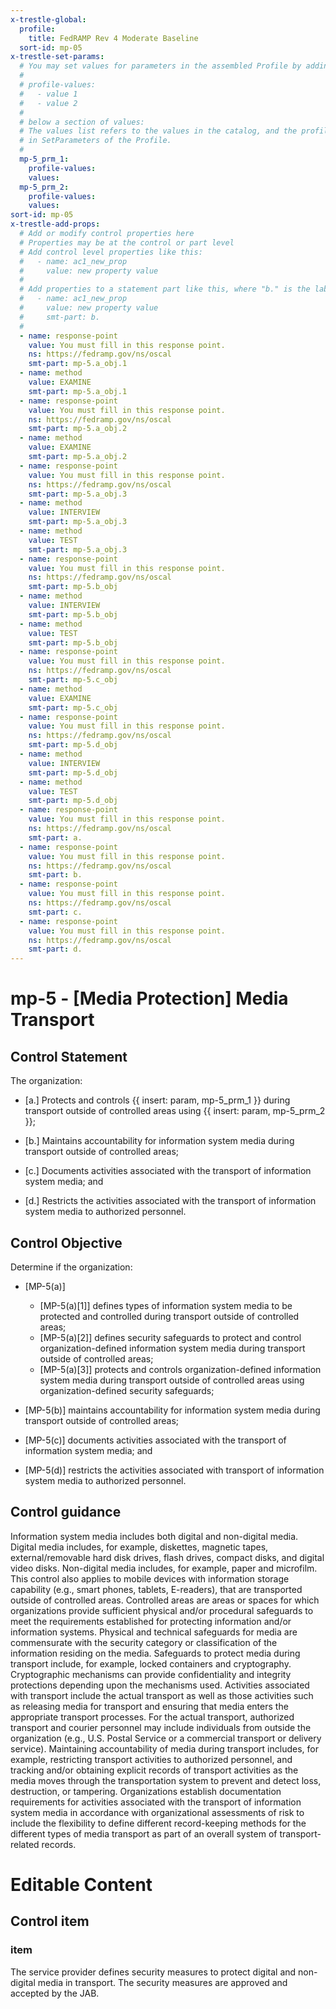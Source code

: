 ```yaml
---
x-trestle-global:
  profile:
    title: FedRAMP Rev 4 Moderate Baseline
  sort-id: mp-05
x-trestle-set-params:
  # You may set values for parameters in the assembled Profile by adding
  #
  # profile-values:
  #   - value 1
  #   - value 2
  #
  # below a section of values:
  # The values list refers to the values in the catalog, and the profile-values represent values
  # in SetParameters of the Profile.
  #
  mp-5_prm_1:
    profile-values:
    values:
  mp-5_prm_2:
    profile-values:
    values:
sort-id: mp-05
x-trestle-add-props:
  # Add or modify control properties here
  # Properties may be at the control or part level
  # Add control level properties like this:
  #   - name: ac1_new_prop
  #     value: new property value
  #
  # Add properties to a statement part like this, where "b." is the label of the target statement part
  #   - name: ac1_new_prop
  #     value: new property value
  #     smt-part: b.
  #
  - name: response-point
    value: You must fill in this response point.
    ns: https://fedramp.gov/ns/oscal
    smt-part: mp-5.a_obj.1
  - name: method
    value: EXAMINE
    smt-part: mp-5.a_obj.1
  - name: response-point
    value: You must fill in this response point.
    ns: https://fedramp.gov/ns/oscal
    smt-part: mp-5.a_obj.2
  - name: method
    value: EXAMINE
    smt-part: mp-5.a_obj.2
  - name: response-point
    value: You must fill in this response point.
    ns: https://fedramp.gov/ns/oscal
    smt-part: mp-5.a_obj.3
  - name: method
    value: INTERVIEW
    smt-part: mp-5.a_obj.3
  - name: method
    value: TEST
    smt-part: mp-5.a_obj.3
  - name: response-point
    value: You must fill in this response point.
    ns: https://fedramp.gov/ns/oscal
    smt-part: mp-5.b_obj
  - name: method
    value: INTERVIEW
    smt-part: mp-5.b_obj
  - name: method
    value: TEST
    smt-part: mp-5.b_obj
  - name: response-point
    value: You must fill in this response point.
    ns: https://fedramp.gov/ns/oscal
    smt-part: mp-5.c_obj
  - name: method
    value: EXAMINE
    smt-part: mp-5.c_obj
  - name: response-point
    value: You must fill in this response point.
    ns: https://fedramp.gov/ns/oscal
    smt-part: mp-5.d_obj
  - name: method
    value: INTERVIEW
    smt-part: mp-5.d_obj
  - name: method
    value: TEST
    smt-part: mp-5.d_obj
  - name: response-point
    value: You must fill in this response point.
    ns: https://fedramp.gov/ns/oscal
    smt-part: a.
  - name: response-point
    value: You must fill in this response point.
    ns: https://fedramp.gov/ns/oscal
    smt-part: b.
  - name: response-point
    value: You must fill in this response point.
    ns: https://fedramp.gov/ns/oscal
    smt-part: c.
  - name: response-point
    value: You must fill in this response point.
    ns: https://fedramp.gov/ns/oscal
    smt-part: d.
---
```


# mp-5 - \[Media Protection\] Media Transport

## Control Statement

The organization:

- \[a.\] Protects and controls {{ insert: param, mp-5_prm_1 }} during transport outside of controlled areas using {{ insert: param, mp-5_prm_2 }};

- \[b.\] Maintains accountability for information system media during transport outside of controlled areas;

- \[c.\] Documents activities associated with the transport of information system media; and

- \[d.\] Restricts the activities associated with the transport of information system media to authorized personnel.

## Control Objective

Determine if the organization:

- \[MP-5(a)\]

  - \[MP-5(a)[1]\] defines types of information system media to be protected and controlled during transport outside of controlled areas;
  - \[MP-5(a)[2]\] defines security safeguards to protect and control organization-defined information system media during transport outside of controlled areas;
  - \[MP-5(a)[3]\] protects and controls organization-defined information system media during transport outside of controlled areas using organization-defined security safeguards;

- \[MP-5(b)\] maintains accountability for information system media during transport outside of controlled areas;

- \[MP-5(c)\] documents activities associated with the transport of information system media; and

- \[MP-5(d)\] restricts the activities associated with transport of information system media to authorized personnel.

## Control guidance

Information system media includes both digital and non-digital media. Digital media includes, for example, diskettes, magnetic tapes, external/removable hard disk drives, flash drives, compact disks, and digital video disks. Non-digital media includes, for example, paper and microfilm. This control also applies to mobile devices with information storage capability (e.g., smart phones, tablets, E-readers), that are transported outside of controlled areas. Controlled areas are areas or spaces for which organizations provide sufficient physical and/or procedural safeguards to meet the requirements established for protecting information and/or information systems. Physical and technical safeguards for media are commensurate with the security category or classification of the information residing on the media. Safeguards to protect media during transport include, for example, locked containers and cryptography. Cryptographic mechanisms can provide confidentiality and integrity protections depending upon the mechanisms used. Activities associated with transport include the actual transport as well as those activities such as releasing media for transport and ensuring that media enters the appropriate transport processes. For the actual transport, authorized transport and courier personnel may include individuals from outside the organization (e.g., U.S. Postal Service or a commercial transport or delivery service). Maintaining accountability of media during transport includes, for example, restricting transport activities to authorized personnel, and tracking and/or obtaining explicit records of transport activities as the media moves through the transportation system to prevent and detect loss, destruction, or tampering. Organizations establish documentation requirements for activities associated with the transport of information system media in accordance with organizational assessments of risk to include the flexibility to define different record-keeping methods for the different types of media transport as part of an overall system of transport-related records.

# Editable Content

<!-- Make additions and edits below -->
<!-- The above represents the contents of the control as received by the profile, prior to additions. -->
<!-- If the profile makes additions to the control, they will appear below. -->
<!-- The above markdown may not be edited but you may edit the content below, and/or introduce new additions to be made by the profile. -->
<!-- If there is a yaml header at the top, parameter values may be edited. Use --set-parameters to incorporate the changes during assembly. -->
<!-- The content here will then replace what is in the profile for this control, after running profile-assemble. -->
<!-- The added parts in the profile for this control are below.  You may edit them and/or add new ones. -->
<!-- Each addition must have a heading either of the form ## Control my_addition_name -->
<!-- or ## Part a. (where the a. refers to one of the control statement labels.) -->
<!-- "## Control" parts are new parts added after the statement part. -->
<!-- "## Part" parts are new parts added into the top-level statement part with that label. -->
<!-- Subparts may be added with nested hash levels of the form ### My Subpart Name -->
<!-- underneath the parent ## Control or ## Part being added -->
<!-- See https://ibm.github.io/compliance-trestle/tutorials/ssp_profile_catalog_authoring/ssp_profile_catalog_authoring for guidance. -->

## Control item

### item

The service provider defines security measures to protect digital and non-digital media in transport. The security measures are approved and accepted by the JAB.
